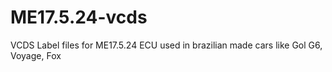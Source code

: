 # ME17.5.24-vcds
VCDS Label files for ME17.5.24 ECU used in brazilian made cars like  Gol G6, Voyage, Fox
